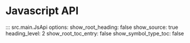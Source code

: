 # Javascript API

::: src.main.JsApi
    options:
        show_root_heading: false
        show_source: true
        heading_level: 2
        show_root_toc_entry: false
        show_symbol_type_toc: false